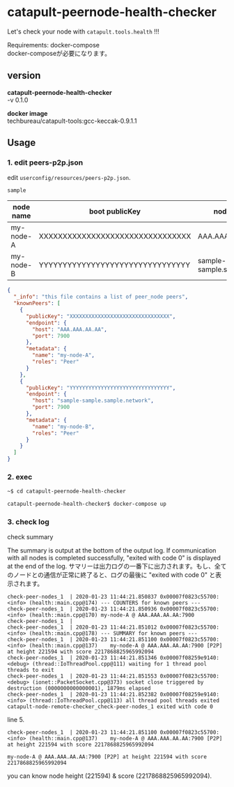 # catapult-peernode-health-checker

Let's check your node with `catapult.tools.health` !!!

Requirements: docker-compose  
docker-composeが必要になります。

## version

**catapult-peernode-health-checker**  
-v 0.1.0

**docker image**  
techbureau/catapult-tools:gcc-keccak-0.9.1.1

## Usage

### 1. edit peers-p2p.json

edit `userconfig/resources/peers-p2p.json`.

`sample`

| node name | boot publicKey                   | node address                 |
| --------- | -------------------------------- | ---------------------------- |
| my-node-A | XXXXXXXXXXXXXXXXXXXXXXXXXXXXXXXX | AAA.AAA.AA.AA                |
| my-node-B | YYYYYYYYYYYYYYYYYYYYYYYYYYYYYYYY | sample-sample.sample.network |


```json
{
  "_info": "this file contains a list of peer_node peers",
  "knownPeers": [
    {
      "publicKey": "XXXXXXXXXXXXXXXXXXXXXXXXXXXXXXXX",
      "endpoint": {
        "host": "AAA.AAA.AA.AA",
        "port": 7900
      },
      "metadata": {
        "name": "my-node-A",
        "roles": "Peer"
      }
    },
    {
      "publicKey": "YYYYYYYYYYYYYYYYYYYYYYYYYYYYYYYY",
      "endpoint": {
        "host": "sample-sample.sample.network",
        "port": 7900
      },
      "metadata": {
        "name": "my-node-B",
        "roles": "Peer"
      }
    }
  ]
}
```

### 2. exec

```sh
~$ cd catapult-peernode-health-checker

catapult-peernode-health-checker$ docker-compose up
```

### 3. check log

check summary

The summary is output at the bottom of the output log. If communication with all nodes is completed successfully, "exited with code 0" is displayed at the end of the log.
サマリーは出力ログの一番下に出力されます。もし、全てのノードとの通信が正常に終了ると、ログの最後に "exited with code 0" と表示されます。

```
check-peer-nodes_1  | 2020-01-23 11:44:21.850837 0x00007f0823c55700: <info> (health::main.cpp@174) --- COUNTERS for known peers ---
check-peer-nodes_1  | 2020-01-23 11:44:21.850936 0x00007f0823c55700: <info> (health::main.cpp@170) my-node-A @ AAA.AAA.AA.AA:7900
check-peer-nodes_1  |  
check-peer-nodes_1  | 2020-01-23 11:44:21.851012 0x00007f0823c55700: <info> (health::main.cpp@178) --- SUMMARY for known peers ---
check-peer-nodes_1  | 2020-01-23 11:44:21.851100 0x00007f0823c55700: <info> (health::main.cpp@137)    my-node-A @ AAA.AAA.AA.AA:7900 [P2P] at height 221594 with score 2217868825965992094
check-peer-nodes_1  | 2020-01-23 11:44:21.851346 0x00007f08259e9140: <debug> (thread::IoThreadPool.cpp@111) waiting for 1 thread pool threads to exit
check-peer-nodes_1  | 2020-01-23 11:44:21.851553 0x00007f0823c55700: <debug> (ionet::PacketSocket.cpp@373) socket close triggered by destruction (0000000000000001), 1879ms elapsed
check-peer-nodes_1  | 2020-01-23 11:44:21.852382 0x00007f08259e9140: <info> (thread::IoThreadPool.cpp@113) all thread pool threads exited    
catapult-node-remote-checker_check-peer-nodes_1 exited with code 0
```

line 5.

```
check-peer-nodes_1  | 2020-01-23 11:44:21.851100 0x00007f0823c55700: <info> (health::main.cpp@137)    my-node-A @ AAA.AAA.AA.AA:7900 [P2P] at height 221594 with score 2217868825965992094
```

`my-node-A @ AAA.AAA.AA.AA:7900 [P2P] at height 221594 with score 2217868825965992094`

you can know node height (221594) & score (2217868825965992094).
